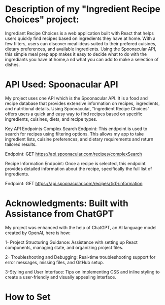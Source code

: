 
# Description of my "Ingredient Recipe Choices" project:
Ingrediant Recipe Choices is a web application built with React that helps users quickly find recipes based on ingredients they have at home. With a few filters, users can discover meal ideas suited to their prefered cuisines, dietary preferences, and available ingredients. Using the Spoonacular API, this simple meal prep app makes it easy to decide what to do with the ingrediants you have at home,a nd what you can add to make a selection of dishes.




# API Used: Spoonacular API
My project uses one API which is the Spoonacular API. It is a  food and recipe database that provides extensive information on recipes, ingredients, and nutritional details. Using Spoonacular, "Ingredient Recipe Choices" offers users a quick and easy way to find recipes based on specific ingredients, cuisines, diets, and recipe types.

Key API Endpoints
Complex Search Endpoint: This endpoint is used to search for recipes using filtering options. This allows my app to take ingredient lists, cuisine preferences, and dietary requirements and return tailored results.

Endpoint: GET https://api.spoonacular.com/recipes/complexSearch

Recipe Information Endpoint: Once a recipe is selected, this endpoint provides detailed information about the recipe, specifically the full list of ingredients.

Endpoint: GET https://api.spoonacular.com/recipes/{id}/information



# Acknowledgments: Built with Assistance from ChatGPT
My project was enhanced with the help of ChatGPT, an AI language model created by OpenAI, here is how:

1- Project Structuring Guidance: Assistance with setting up React components, managing state, and organizing project files.

2- Troubleshooting and Debugging: Real-time troubleshooting support for error messages, missing files, and GitHub setup.

3-Styling and User Interface: Tips on implementing CSS and inline styling to create a user-friendly and visually appealing interface.



# How to Set


